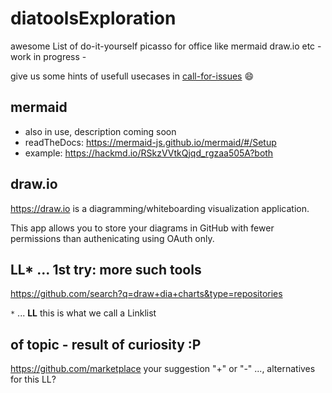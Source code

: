 # diatoolsExploration
awesome List of do-it-yourself picasso for office like mermaid draw.io etc - work in progress -

give us some hints of usefull usecases in [call-for-issues](https://github.com/pflegende/diatoolsExploration/issues/1)
:smile:


## mermaid

- also in use, description coming soon
- readTheDocs: https://mermaid-js.github.io/mermaid/#/Setup
- example: https://hackmd.io/RSkzVVtkQjqd_rgzaa505A?both

## draw.io

https://draw.io is a diagramming/whiteboarding visualization application.

This app allows you to store your diagrams in GitHub with fewer permissions than authenicating using OAuth only.

## LL* ... 1st try: more such tools

https://github.com/search?q=draw+dia+charts&type=repositories

`*` ... **LL** this is what we call a Linklist

## of topic - result of curiosity  :P

https://github.com/marketplace  your suggestion "+" or "-" ..., alternatives for this LL?
